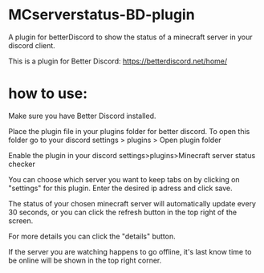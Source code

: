 # MCserverstatus-BD-plugin
A plugin for betterDiscord to show the status of a minecraft server in your discord client.

This is a plugin for Better Discord: https://betterdiscord.net/home/

# how to use:
Make sure you have Better Discord installed.

Place the plugin file in your plugins folder for better discord. To open this folder go 
to your discord settings > plugins > Open plugin folder

Enable the plugin in your discord settings>plugins>Minecraft server status checker

You can choose which server you want to keep tabs on by clicking on "settings" for this plugin.
Enter the desired ip adress and click save.


The status of your chosen minecraft server will automatically update every 30 seconds, or you can click 
the refresh button in the top right of the screen.

For more details you can click the "details" button.

If the server you are watching happens to go offline, it's last know time to be online will be shown
in the top right corner.
